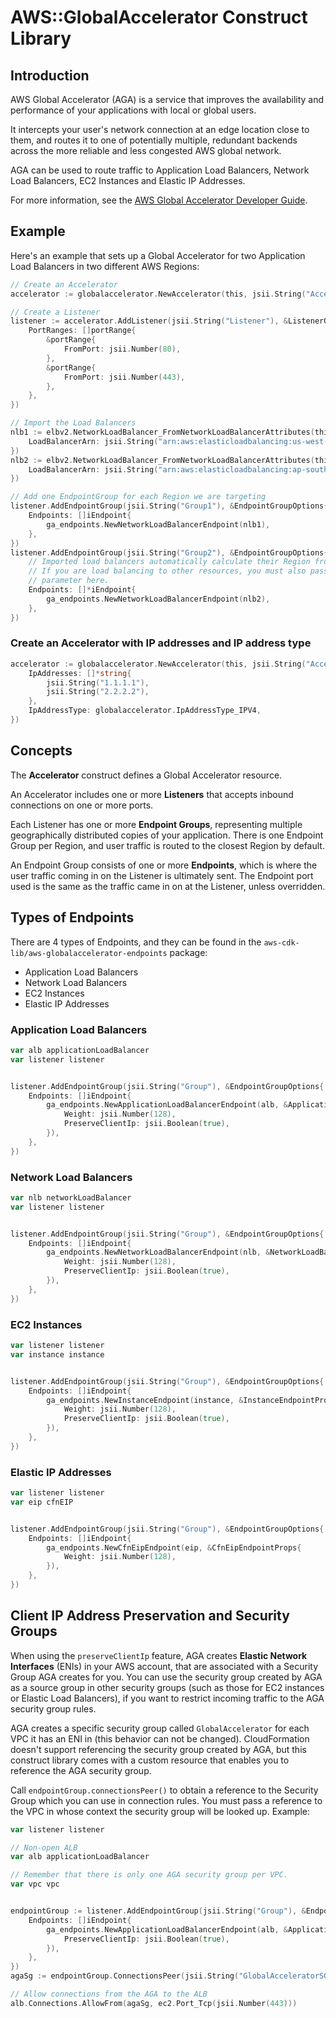 # AWS::GlobalAccelerator Construct Library

## Introduction

AWS Global Accelerator (AGA) is a service that improves the availability and
performance of your applications with local or global users.

It intercepts your user's network connection at an edge location close to
them, and routes it to one of potentially multiple, redundant backends across
the more reliable and less congested AWS global network.

AGA can be used to route traffic to Application Load Balancers, Network Load
Balancers, EC2 Instances and Elastic IP Addresses.

For more information, see the [AWS Global
Accelerator Developer Guide](https://docs.aws.amazon.com/AWSCloudFormation/latest/UserGuide/AWS_GlobalAccelerator.html).

## Example

Here's an example that sets up a Global Accelerator for two Application Load
Balancers in two different AWS Regions:

```go
// Create an Accelerator
accelerator := globalaccelerator.NewAccelerator(this, jsii.String("Accelerator"))

// Create a Listener
listener := accelerator.AddListener(jsii.String("Listener"), &ListenerOptions{
	PortRanges: []portRange{
		&portRange{
			FromPort: jsii.Number(80),
		},
		&portRange{
			FromPort: jsii.Number(443),
		},
	},
})

// Import the Load Balancers
nlb1 := elbv2.NetworkLoadBalancer_FromNetworkLoadBalancerAttributes(this, jsii.String("NLB1"), &NetworkLoadBalancerAttributes{
	LoadBalancerArn: jsii.String("arn:aws:elasticloadbalancing:us-west-2:111111111111:loadbalancer/app/my-load-balancer1/e16bef66805b"),
})
nlb2 := elbv2.NetworkLoadBalancer_FromNetworkLoadBalancerAttributes(this, jsii.String("NLB2"), &NetworkLoadBalancerAttributes{
	LoadBalancerArn: jsii.String("arn:aws:elasticloadbalancing:ap-south-1:111111111111:loadbalancer/app/my-load-balancer2/5513dc2ea8a1"),
})

// Add one EndpointGroup for each Region we are targeting
listener.AddEndpointGroup(jsii.String("Group1"), &EndpointGroupOptions{
	Endpoints: []iEndpoint{
		ga_endpoints.NewNetworkLoadBalancerEndpoint(nlb1),
	},
})
listener.AddEndpointGroup(jsii.String("Group2"), &EndpointGroupOptions{
	// Imported load balancers automatically calculate their Region from the ARN.
	// If you are load balancing to other resources, you must also pass a `region`
	// parameter here.
	Endpoints: []*iEndpoint{
		ga_endpoints.NewNetworkLoadBalancerEndpoint(nlb2),
	},
})
```

### Create an Accelerator with IP addresses and IP address type

```go
accelerator := globalaccelerator.NewAccelerator(this, jsii.String("Accelerator"), &AcceleratorProps{
	IpAddresses: []*string{
		jsii.String("1.1.1.1"),
		jsii.String("2.2.2.2"),
	},
	IpAddressType: globalaccelerator.IpAddressType_IPV4,
})
```

## Concepts

The **Accelerator** construct defines a Global Accelerator resource.

An Accelerator includes one or more **Listeners** that accepts inbound
connections on one or more ports.

Each Listener has one or more **Endpoint Groups**, representing multiple
geographically distributed copies of your application. There is one Endpoint
Group per Region, and user traffic is routed to the closest Region by default.

An Endpoint Group consists of one or more **Endpoints**, which is where the
user traffic coming in on the Listener is ultimately sent. The Endpoint port
used is the same as the traffic came in on at the Listener, unless overridden.

## Types of Endpoints

There are 4 types of Endpoints, and they can be found in the
`aws-cdk-lib/aws-globalaccelerator-endpoints` package:

* Application Load Balancers
* Network Load Balancers
* EC2 Instances
* Elastic IP Addresses

### Application Load Balancers

```go
var alb applicationLoadBalancer
var listener listener


listener.AddEndpointGroup(jsii.String("Group"), &EndpointGroupOptions{
	Endpoints: []iEndpoint{
		ga_endpoints.NewApplicationLoadBalancerEndpoint(alb, &ApplicationLoadBalancerEndpointOptions{
			Weight: jsii.Number(128),
			PreserveClientIp: jsii.Boolean(true),
		}),
	},
})
```

### Network Load Balancers

```go
var nlb networkLoadBalancer
var listener listener


listener.AddEndpointGroup(jsii.String("Group"), &EndpointGroupOptions{
	Endpoints: []iEndpoint{
		ga_endpoints.NewNetworkLoadBalancerEndpoint(nlb, &NetworkLoadBalancerEndpointProps{
			Weight: jsii.Number(128),
			PreserveClientIp: jsii.Boolean(true),
		}),
	},
})
```

### EC2 Instances

```go
var listener listener
var instance instance


listener.AddEndpointGroup(jsii.String("Group"), &EndpointGroupOptions{
	Endpoints: []iEndpoint{
		ga_endpoints.NewInstanceEndpoint(instance, &InstanceEndpointProps{
			Weight: jsii.Number(128),
			PreserveClientIp: jsii.Boolean(true),
		}),
	},
})
```

### Elastic IP Addresses

```go
var listener listener
var eip cfnEIP


listener.AddEndpointGroup(jsii.String("Group"), &EndpointGroupOptions{
	Endpoints: []iEndpoint{
		ga_endpoints.NewCfnEipEndpoint(eip, &CfnEipEndpointProps{
			Weight: jsii.Number(128),
		}),
	},
})
```

## Client IP Address Preservation and Security Groups

When using the `preserveClientIp` feature, AGA creates
**Elastic Network Interfaces** (ENIs) in your AWS account, that are
associated with a Security Group AGA creates for you. You can use the
security group created by AGA as a source group in other security groups
(such as those for EC2 instances or Elastic Load Balancers), if you want to
restrict incoming traffic to the AGA security group rules.

AGA creates a specific security group called `GlobalAccelerator` for each VPC
it has an ENI in (this behavior can not be changed). CloudFormation doesn't
support referencing the security group created by AGA, but this construct
library comes with a custom resource that enables you to reference the AGA
security group.

Call `endpointGroup.connectionsPeer()` to obtain a reference to the Security Group
which you can use in connection rules. You must pass a reference to the VPC in whose
context the security group will be looked up. Example:

```go
var listener listener

// Non-open ALB
var alb applicationLoadBalancer

// Remember that there is only one AGA security group per VPC.
var vpc vpc


endpointGroup := listener.AddEndpointGroup(jsii.String("Group"), &EndpointGroupOptions{
	Endpoints: []iEndpoint{
		ga_endpoints.NewApplicationLoadBalancerEndpoint(alb, &ApplicationLoadBalancerEndpointOptions{
			PreserveClientIp: jsii.Boolean(true),
		}),
	},
})
agaSg := endpointGroup.ConnectionsPeer(jsii.String("GlobalAcceleratorSG"), vpc)

// Allow connections from the AGA to the ALB
alb.Connections.AllowFrom(agaSg, ec2.Port_Tcp(jsii.Number(443)))
```
